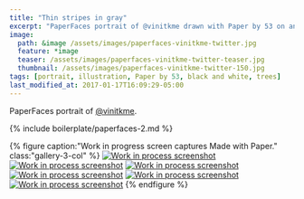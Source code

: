 ```yaml
---
title: "Thin stripes in gray"
excerpt: "PaperFaces portrait of @vinitkme drawn with Paper by 53 on an iPad."
image: 
  path: &image /assets/images/paperfaces-vinitkme-twitter.jpg 
  feature: *image
  teaser: /assets/images/paperfaces-vinitkme-twitter-teaser.jpg
  thumbnail: /assets/images/paperfaces-vinitkme-twitter-150.jpg
tags: [portrait, illustration, Paper by 53, black and white, trees]
last_modified_at: 2017-01-17T16:09:29-05:00
---
```


PaperFaces portrait of [@vinitkme](https://twitter.com/vinitkme).

{% include boilerplate/paperfaces-2.md %}

{% figure caption:"Work in progress screen captures Made with Paper." class:"gallery-3-col" %}
[![Work in process screenshot](/assets/images/paperfaces-vinitkme-process-1-600.jpg)](/assets/images/paperfaces-vinitkme-process-1-lg.jpg)
[![Work in process screenshot](/assets/images/paperfaces-vinitkme-process-2-600.jpg)](/assets/images/paperfaces-vinitkme-process-2-lg.jpg)
[![Work in process screenshot](/assets/images/paperfaces-vinitkme-process-3-600.jpg)](/assets/images/paperfaces-vinitkme-process-3-lg.jpg)
[![Work in process screenshot](/assets/images/paperfaces-vinitkme-process-4-600.jpg)](/assets/images/paperfaces-vinitkme-process-4-lg.jpg)
[![Work in process screenshot](/assets/images/paperfaces-vinitkme-process-5-600.jpg)](/assets/images/paperfaces-vinitkme-process-5-lg.jpg)
[![Work in process screenshot](/assets/images/paperfaces-vinitkme-process-6-600.jpg)](/assets/images/paperfaces-vinitkme-process-6-lg.jpg)
{% endfigure %}
